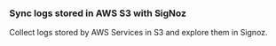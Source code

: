 ### Sync logs stored in AWS S3 with SigNoz

Collect logs stored by AWS Services in S3 and explore them in Signoz.
